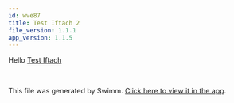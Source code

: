 ```yaml
---
id: wve87
title: Test Iftach 2
file_version: 1.1.1
app_version: 1.1.5
---
```


Hello [Test Iftach](test-iftach.1za79.sw.md)

<br/>

This file was generated by Swimm. [Click here to view it in the app](https://app.swimm.io/repos/Z2l0aHViJTNBJTNBc2hhdWwtdGVzdCUzQSUzQVNoYXVsQW1yYW5T/docs/wve87).
